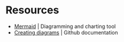 # Resources 
- [Mermaid](https://mermaid.js.org/#/) | Diagramming and charting tool
- [Creating diagrams](https://docs.github.com/en/get-started/writing-on-github/working-with-advanced-formatting/creating-diagrams) | Github documentation